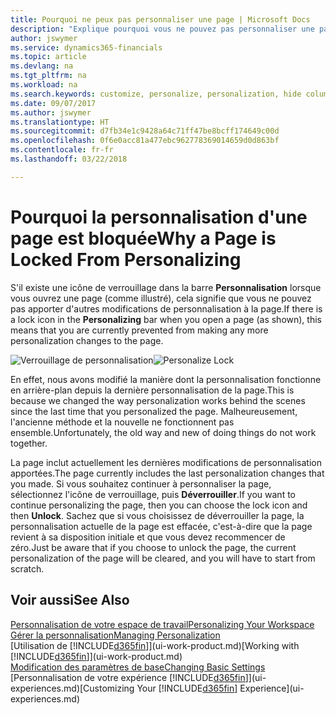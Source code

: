 ```yaml
---
title: Pourquoi ne peux pas personnaliser une page | Microsoft Docs
description: "Explique pourquoi vous ne pouvez pas personnaliser une page et ce que vous pouvez faire pour la déverrouiller et pouvoir ainsi la personnaliser."
author: jswymer
ms.service: dynamics365-financials
ms.topic: article
ms.devlang: na
ms.tgt_pltfrm: na
ms.workload: na
ms.search.keywords: customize, personalize, personalization, hide columns, remove fields, move fields
ms.date: 09/07/2017
ms.author: jswymer
ms.translationtype: HT
ms.sourcegitcommit: d7fb34e1c9428a64c71ff47be8bcff174649c00d
ms.openlocfilehash: 0f6e0acc81a477ebc962778369014659d0d863bf
ms.contentlocale: fr-fr
ms.lasthandoff: 03/22/2018

---
```

# <a name="why-a-page-is-locked-from-personalizing"></a><span data-ttu-id="c8115-103">Pourquoi la personnalisation d'une page est bloquée</span><span class="sxs-lookup"><span data-stu-id="c8115-103">Why a Page is Locked From Personalizing</span></span>
<span data-ttu-id="c8115-104">S'il existe une icône de verrouillage dans la barre **Personnalisation** lorsque vous ouvrez une page (comme illustré), cela signifie que vous ne pouvez pas apporter d'autres modifications de personnalisation à la page.</span><span class="sxs-lookup"><span data-stu-id="c8115-104">If there is a lock icon in the **Personalizing** bar when you open a page (as shown), this means that you are currently prevented from making any more personalization changes to the page.</span></span>

<span data-ttu-id="c8115-105">![Verrouillage de personnalisation](media/personalization-locked.png "Verrouillage de personnalisation")</span><span class="sxs-lookup"><span data-stu-id="c8115-105">![Personalize Lock](media/personalization-locked.png "Personalize lock")</span></span>

<span data-ttu-id="c8115-106">En effet, nous avons modifié la manière dont la personnalisation fonctionne en arrière-plan depuis la dernière personnalisation de la page.</span><span class="sxs-lookup"><span data-stu-id="c8115-106">This is because we changed the way personalization works behind the scenes since the last time that you personalized the page.</span></span> <span data-ttu-id="c8115-107">Malheureusement, l'ancienne méthode et la nouvelle ne fonctionnent pas ensemble.</span><span class="sxs-lookup"><span data-stu-id="c8115-107">Unfortunately, the old way and new of doing things do not work together.</span></span>

<span data-ttu-id="c8115-108">La page inclut actuellement les dernières modifications de personnalisation apportées.</span><span class="sxs-lookup"><span data-stu-id="c8115-108">The page currently includes the last personalization changes that you made.</span></span> <span data-ttu-id="c8115-109">Si vous souhaitez continuer à personnaliser la page, sélectionnez l'icône de verrouillage, puis **Déverrouiller**.</span><span class="sxs-lookup"><span data-stu-id="c8115-109">If you want to continue personalizing the page, then you can choose the lock icon and then **Unlock**.</span></span> <span data-ttu-id="c8115-110">Sachez que si vous choisissez de déverrouiller la page, la personnalisation actuelle de la page est effacée, c'est-à-dire que la page revient à sa disposition initiale et que vous devez recommencer de zéro.</span><span class="sxs-lookup"><span data-stu-id="c8115-110">Just be aware that if you choose to unlock the page, the current personalization of the page will be cleared, and you will have to start from scratch.</span></span>


## <a name="see-also"></a><span data-ttu-id="c8115-111">Voir aussi</span><span class="sxs-lookup"><span data-stu-id="c8115-111">See Also</span></span>
[<span data-ttu-id="c8115-112">Personnalisation de votre espace de travail</span><span class="sxs-lookup"><span data-stu-id="c8115-112">Personalizing Your Workspace</span></span>](ui-personalization-manage.md)  
[<span data-ttu-id="c8115-113">Gérer la personnalisation</span><span class="sxs-lookup"><span data-stu-id="c8115-113">Managing Personalization</span></span>](ui-personalization-manage.md)  
<span data-ttu-id="c8115-114">[Utilisation de [!INCLUDE[d365fin](includes/d365fin_md.md)]](ui-work-product.md)</span><span class="sxs-lookup"><span data-stu-id="c8115-114">[Working with [!INCLUDE[d365fin](includes/d365fin_md.md)]](ui-work-product.md)</span></span>  
[<span data-ttu-id="c8115-115">Modification des paramètres de base</span><span class="sxs-lookup"><span data-stu-id="c8115-115">Changing Basic Settings</span></span>](ui-change-basic-settings.md)  
<span data-ttu-id="c8115-116">[Personnalisation de votre expérience [!INCLUDE[d365fin](includes/d365fin_md.md)]](ui-experiences.md)</span><span class="sxs-lookup"><span data-stu-id="c8115-116">[Customizing Your [!INCLUDE[d365fin](includes/d365fin_md.md)] Experience](ui-experiences.md)</span></span>  


